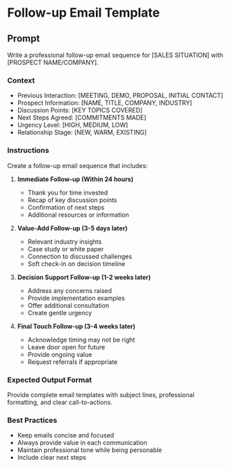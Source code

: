 # Follow-up Email Template

## Prompt
Write a professional follow-up email sequence for [SALES SITUATION] with [PROSPECT NAME/COMPANY].

### Context
- Previous Interaction: [MEETING, DEMO, PROPOSAL, INITIAL CONTACT]
- Prospect Information: [NAME, TITLE, COMPANY, INDUSTRY]
- Discussion Points: [KEY TOPICS COVERED]
- Next Steps Agreed: [COMMITMENTS MADE]
- Urgency Level: [HIGH, MEDIUM, LOW]
- Relationship Stage: [NEW, WARM, EXISTING]

### Instructions
Create a follow-up email sequence that includes:

1. **Immediate Follow-up (Within 24 hours)**
   - Thank you for time invested
   - Recap of key discussion points
   - Confirmation of next steps
   - Additional resources or information

2. **Value-Add Follow-up (3-5 days later)**
   - Relevant industry insights
   - Case study or white paper
   - Connection to discussed challenges
   - Soft check-in on decision timeline

3. **Decision Support Follow-up (1-2 weeks later)**
   - Address any concerns raised
   - Provide implementation examples
   - Offer additional consultation
   - Create gentle urgency

4. **Final Touch Follow-up (3-4 weeks later)**
   - Acknowledge timing may not be right
   - Leave door open for future
   - Provide ongoing value
   - Request referrals if appropriate

### Expected Output Format
Provide complete email templates with subject lines, professional formatting, and clear call-to-actions.

### Best Practices
- Keep emails concise and focused
- Always provide value in each communication
- Maintain professional tone while being personable
- Include clear next steps